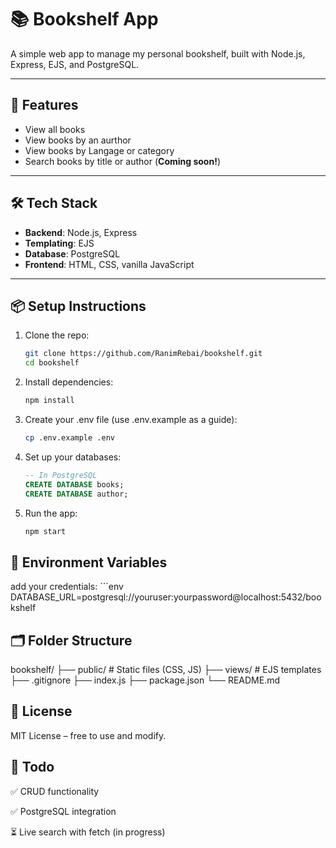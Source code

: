 # 📚 Bookshelf App

A simple web app to manage my personal bookshelf, built with Node.js, Express, EJS, and PostgreSQL.

---

## 🚀 Features

- View all books
- View books by an aurthor
- View books by Langage or category
- Search books by title or author (**Coming soon!**)

---

## 🛠 Tech Stack

- **Backend**: Node.js, Express
- **Templating**: EJS
- **Database**: PostgreSQL
- **Frontend**: HTML, CSS, vanilla JavaScript

---

## 📦 Setup Instructions

1. Clone the repo:
   ```bash
   git clone https://github.com/RanimRebai/bookshelf.git
   cd bookshelf

2. Install dependencies:
    ```bash
    npm install

3. Create your .env file (use .env.example as a guide):
    ```bash
    cp .env.example .env

4. Set up your databases:
    ```sql
    -- In PostgreSQL
    CREATE DATABASE books;
    CREATE DATABASE author;
5. Run the app:
    ```bash
    npm start


## 🧪 Environment Variables
add your credentials:
    ```env
    DATABASE_URL=postgresql://youruser:yourpassword@localhost:5432/bookshelf

## 🗂 Folder Structure
bookshelf/
├── public/           # Static files (CSS, JS)
├── views/            # EJS templates
├── .gitignore
├── index.js
├── package.json
└── README.md

## 📝 License
MIT License – free to use and modify.

## 🧠 Todo
 ✅ CRUD functionality

 ✅ PostgreSQL integration

 ⏳ Live search with fetch (in progress)





    
